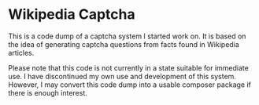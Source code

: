 # Wikipedia Captcha

This is a code dump of a captcha system I started work on. It is 
based on the idea of generating captcha questions from facts 
found in Wikipedia articles.

Please note that this code is not currently in a state suitable 
for immediate use. I have discontinued my own use and 
development of this system. However, I may convert this code dump into 
a usable composer package if there is enough interest.
